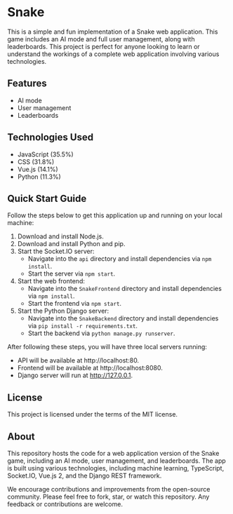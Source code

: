 # Snake

This is a simple and fun implementation of a Snake web application. This game includes an AI mode and full user management, along with leaderboards. This project is perfect for anyone looking to learn or understand the workings of a complete web application involving various technologies.

## Features

- AI mode
- User management
- Leaderboards

## Technologies Used

- JavaScript (35.5%)
- CSS (31.8%)
- Vue.js (14.1%)
- Python (11.3%)

## Quick Start Guide

Follow the steps below to get this application up and running on your local machine:

1. Download and install Node.js.
2. Download and install Python and pip.
3. Start the Socket.IO server:
   - Navigate into the `api` directory and install dependencies via `npm install`.
   - Start the server via `npm start`.
4. Start the web frontend:
   - Navigate into the `SnakeFrontend` directory and install dependencies via `npm install`.
   - Start the frontend via `npm start`.
5. Start the Python Django server:
   - Navigate into the `SnakeBackend` directory and install dependencies via `pip install -r requirements.txt`.
   - Start the backend via `python manage.py runserver`.

After following these steps, you will have three local servers running:

- API will be available at http://localhost:80.
- Frontend will be available at http://localhost:8080.
- Django server will run at http://127.0.0.1.

## License

This project is licensed under the terms of the MIT license.

## About

This repository hosts the code for a web application version of the Snake game, including an AI mode, user management, and leaderboards. The app is built using various technologies, including machine learning, TypeScript, Socket.IO, Vue.js 2, and the Django REST framework.

We encourage contributions and improvements from the open-source community. Please feel free to fork, star, or watch this repository. Any feedback or contributions are welcome.
